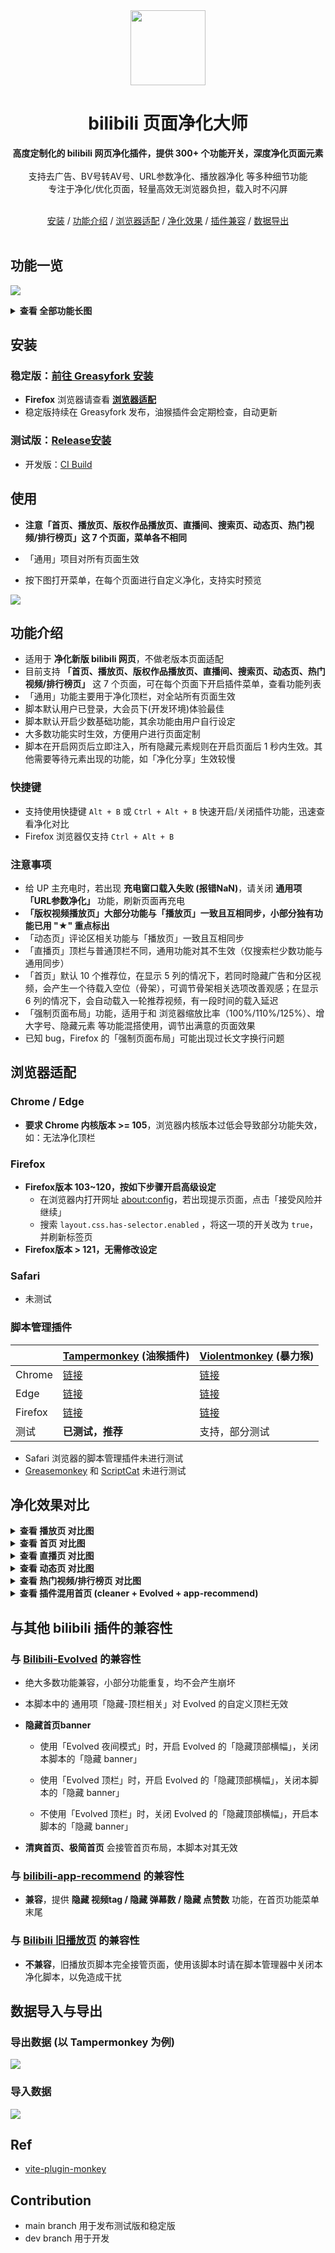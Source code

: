 <div align="center">
<image src="./images/logo.png" height="120"></image>
<h1>bilibili 页面净化大师</h1>
<div><b>高度定制化的 bilibili 网页净化插件，提供 300+ 个功能开关，深度净化页面元素</b></div>
<br>
<div>支持去广告、BV号转AV号、URL参数净化、播放器净化 等多种细节功能</div>
<div>专注于净化/优化页面，轻量高效无浏览器负担，载入时不闪屏</div>
<br>

[安装](#%E5%AE%89%E8%A3%85) / [功能介绍](#%E5%8A%9F%E8%83%BD%E4%BB%8B%E7%BB%8D) / [浏览器适配](#%E6%B5%8F%E8%A7%88%E5%99%A8%E9%80%82%E9%85%8D) / [净化效果](#%E5%87%80%E5%8C%96%E6%95%88%E6%9E%9C%E5%AF%B9%E6%AF%94) / [插件兼容](#%E4%B8%8E%E5%85%B6%E4%BB%96-bilibili-%E6%8F%92%E4%BB%B6%E7%9A%84%E5%85%BC%E5%AE%B9%E6%80%A7) / [数据导出](#%E6%95%B0%E6%8D%AE%E5%AF%BC%E5%85%A5%E4%B8%8E%E5%AF%BC%E5%87%BA)
<br>
<br>

</div>

## 功能一览

![](images/preview.png)

<details>
<summary><b>查看 全部功能长图</b></summary>

![](images/preview-full.jpg)

</details>

## 安装

### 稳定版：[**前往 Greasyfork 安装**](https://greasyfork.org/zh-CN/scripts/479861)

-   **Firefox** 浏览器请查看 [**浏览器适配**](#%E6%B5%8F%E8%A7%88%E5%99%A8%E9%80%82%E9%85%8D)
-   稳定版持续在 Greasyfork 发布，油猴插件会定期检查，自动更新

### 测试版：[Release安装](https://github.com/festoney8/bilibili-cleaner/releases/)

-   开发版：[CI Build](https://github.com/festoney8/bilibili-cleaner/actions/workflows/dev-ci.yml?query=is%3Asuccess)

## 使用

-   **注意「首页、播放页、版权作品播放页、直播间、搜索页、动态页、热门视频/排行榜页」这 7 个页面，菜单各不相同**

-   「通用」项目对所有页面生效

-   按下图打开菜单，在每个页面进行自定义净化，支持实时预览

![](images/usage.png)

## 功能介绍

-   适用于 **净化新版 bilibili 网页**，不做老版本页面适配
-   目前支持 **「首页、播放页、版权作品播放页、直播间、搜索页、动态页、热门视频/排行榜页」** 这 7 个页面，可在每个页面下开启插件菜单，查看功能列表
-   「通用」功能主要用于净化顶栏，对全站所有页面生效
-   脚本默认用户已登录，大会员下(开发环境)体验最佳
-   脚本默认开启少数基础功能，其余功能由用户自行设定
-   大多数功能实时生效，方便用户进行页面定制
-   脚本在开启网页后立即注入，所有隐藏元素规则在开启页面后 1 秒内生效。其他需要等待元素出现的功能，如「净化分享」生效较慢

### 快捷键

-   支持使用快捷键 `Alt + B` 或 `Ctrl + Alt + B` 快速开启/关闭插件功能，迅速查看净化对比
-   Firefox 浏览器仅支持 `Ctrl + Alt + B`

### 注意事项

-   给 UP 主充电时，若出现 **充电窗口载入失败 (报错NaN)**，请关闭 **通用项「URL参数净化」** 功能，刷新页面再充电
-   **「版权视频播放页」大部分功能与「播放页」一致且互相同步，小部分独有功能已用 "★" 重点标出**
-   「动态页」评论区相关功能与「播放页」一致且互相同步
-   「直播页」顶栏与普通顶栏不同，通用功能对其不生效（仅搜索栏少数功能与通用同步）
-   「首页」默认 10 个推荐位，在显示 5 列的情况下，若同时隐藏广告和分区视频，会产生一个待载入空位（骨架），可调节骨架相关选项改善观感；在显示 6 列的情况下，会自动载入一轮推荐视频，有一段时间的载入延迟
-   「强制页面布局」功能，适用于和 浏览器缩放比率（100%/110%/125%）、增大字号、隐藏元素 等功能混搭使用，调节出满意的页面效果
-   已知 bug，Firefox 的「强制页面布局」可能出现过长文字换行问题

## 浏览器适配

### Chrome / Edge

-   **要求 Chrome 内核版本 >= 105**，浏览器内核版本过低会导致部分功能失效，如：无法净化顶栏

### Firefox

-   **Firefox版本 103~120，按如下步骤开启高级设定**
    -   在浏览器内打开网址 [about:config](about:config)，若出现提示页面，点击「接受风险并继续」
    -   搜索 `layout.css.has-selector.enabled` ，将这一项的开关改为 `true`，并刷新标签页
-   **Firefox版本 > 121，无需修改设定**

### Safari

-   未测试

### 脚本管理插件

|         | [Tampermonkey](https://www.tampermonkey.net/) (油猴插件)                                                | [Violentmonkey](https://violentmonkey.github.io/) (暴力猴)                                       |
| ------- | ------------------------------------------------------------------------------------------------------- | ------------------------------------------------------------------------------------------------ |
| Chrome  | [链接](https://chrome.google.com/webstore/detail/dhdgffkkebhmkfjojejmpbldmpobfkfo)                      | [链接](https://chrome.google.com/webstore/detail/violentmonkey/jinjaccalgkegednnccohejagnlnfdag) |
| Edge    | [链接](https://microsoftedge.microsoft.com/addons/detail/tampermonkey/iikmkjmpaadaobahmlepeloendndfphd) | [链接](https://microsoftedge.microsoft.com/addons/detail/eeagobfjdenkkddmbclomhiblgggliao)       |
| Firefox | [链接](https://addons.mozilla.org/firefox/addon/tampermonkey/)                                          | [链接](https://addons.mozilla.org/firefox/addon/violentmonkey/)                                  |
| 测试    | **已测试，推荐**                                                                                        | 支持，部分测试                                                                                   |

-   Safari 浏览器的脚本管理插件未进行测试
-   [Greasemonkey](https://www.greasespot.net/) 和 [ScriptCat](https://docs.scriptcat.org/) 未进行测试

## 净化效果对比

<details>
<summary><b>查看 播放页 对比图</b></summary>

### before

![](images/screenshot-video-before.png)

### after

![](images/screenshot-video-after.png)

</details>

<details>
<summary><b>查看 首页 对比图</b></summary>

### before，4 列模式，浏览器缩放 110%~125%

![](images/screenshot-homepage-before-4col.png)

### after

![](images/screenshot-homepage-after-4col.png)

### before，5 列模式，浏览器缩放 90%~100%

![](images/screenshot-homepage-before-5col.png)

### after

![](images/screenshot-homepage-after-5col.png)

</details>

<details>
<summary><b>查看 直播页 对比图</b></summary>

### before

![](images/screenshot-live-before.png)

### after

![](images/screenshot-live-after.png)

</details>

<details>
<summary><b>查看 动态页 对比图</b></summary>

### before

![](images/screenshot-dynamic-before.png)

### after

![](images/screenshot-dynamic-after.png)

</details>

<details>

<summary><b>查看 热门视频/排行榜页 对比图</b></summary>

### before

![](images/screenshot-popular-before.png)

### after

![](images/screenshot-popular-after.png)

</details>

<details>

<summary><b>查看 插件混用首页 (cleaner + Evolved + app-recommend)</b></summary>

![](images/screenshot-homepage-multi-plugins.png)

</details>

## 与其他 bilibili 插件的兼容性

### 与 [Bilibili-Evolved](https://github.com/the1812/Bilibili-Evolved) 的兼容性

-   绝大多数功能兼容，小部分功能重复，均不会产生崩坏

-   本脚本中的 通用项「隐藏-顶栏相关」对 Evolved 的自定义顶栏无效

-   **隐藏首页banner**

    -   使用「Evolved 夜间模式」时，开启 Evolved 的「隐藏顶部横幅」，关闭本脚本的「隐藏 banner」

    -   使用「Evolved 顶栏」时，开启 Evolved 的「隐藏顶部横幅」，关闭本脚本的「隐藏 banner」
    -   不使用「Evolved 顶栏」时，关闭 Evolved 的「隐藏顶部横幅」，开启本脚本的「隐藏 banner」

-   **清爽首页、极简首页** 会接管首页布局，本脚本对其无效

### 与 [bilibili-app-recommend](https://greasyfork.org/zh-CN/scripts/443530) 的兼容性

-   **兼容**，提供 **隐藏 视频tag / 隐藏 弹幕数 / 隐藏 点赞数** 功能，在首页功能菜单末尾

### 与 [Bilibili 旧播放页](https://github.com/MotooriKashin/Bilibili-Old) 的兼容性

-   **不兼容**，旧播放页脚本完全接管页面，使用该脚本时请在脚本管理器中关闭本净化脚本，以免造成干扰

## 数据导入与导出

### 导出数据 (以 Tampermonkey 为例)

![](images/how-to-export.png)

### 导入数据

![](images/how-to-import.png)

## Ref

-   [vite-plugin-monkey](https://github.com/lisonge/vite-plugin-monkey)

## Contribution

-   main branch 用于发布测试版和稳定版
-   dev branch 用于开发
